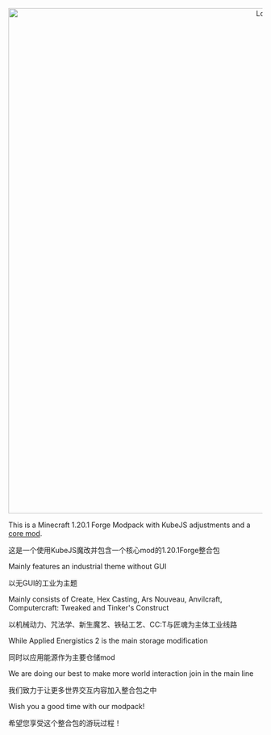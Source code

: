 <p align="center"><img src="./title/title.png" alt="Logo" width="1000"></p>

This is a Minecraft 1.20.1 Forge Modpack with KubeJS adjustments and a [core mod](https://github.com/VechniMetel/IndustrialCastingCore).

这是一个使用KubeJS魔改并包含一个核心mod的1.20.1Forge整合包

Mainly features an industrial theme without GUI

以无GUI的工业为主题

Mainly consists of Create, Hex Casting, Ars Nouveau, Anvilcraft, Computercraft: Tweaked and Tinker's Construct

以机械动力、咒法学、新生魔艺、铁砧工艺、CC:T与匠魂为主体工业线路

While Applied Energistics 2 is the main storage modification

同时以应用能源作为主要仓储mod

We are doing our best to make more world interaction join in the main line

我们致力于让更多世界交互内容加入整合包之中

Wish you a good time with our modpack!

希望您享受这个整合包的游玩过程！
